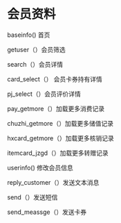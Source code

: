 # 会员资料

baseinfo() 首页

getuser（）会员筛选

search（）会员详情

card_select（） 会员卡券持有详情

pj_select（）会员评价详情

pay_getmore（）加载更多消费记录

chuzhi_getmore（）加载更多储值记录

hxcard_getmore（）加载更多核销记录

itemcard_jzgd（）加载更多转赠记录

userinfo() 修改会员信息

reply_customer（）发送文本消息

send（）发送短信

send_meassge（）发送卡券